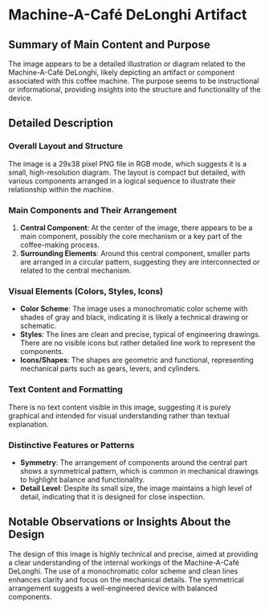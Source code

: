 # Machine-A-Café DeLonghi Artifact

## Summary of Main Content and Purpose
The image appears to be a detailed illustration or diagram related to the Machine-A-Café DeLonghi, likely depicting an artifact or component associated with this coffee machine. The purpose seems to be instructional or informational, providing insights into the structure and functionality of the device.

## Detailed Description

### Overall Layout and Structure
The image is a 29x38 pixel PNG file in RGB mode, which suggests it is a small, high-resolution diagram. The layout is compact but detailed, with various components arranged in a logical sequence to illustrate their relationship within the machine.

### Main Components and Their Arrangement
1. **Central Component**: At the center of the image, there appears to be a main component, possibly the core mechanism or a key part of the coffee-making process.
2. **Surrounding Elements**: Around this central component, smaller parts are arranged in a circular pattern, suggesting they are interconnected or related to the central mechanism.

### Visual Elements (Colors, Styles, Icons)
- **Color Scheme**: The image uses a monochromatic color scheme with shades of gray and black, indicating it is likely a technical drawing or schematic.
- **Styles**: The lines are clean and precise, typical of engineering drawings. There are no visible icons but rather detailed line work to represent the components.
- **Icons/Shapes**: The shapes are geometric and functional, representing mechanical parts such as gears, levers, and cylinders.

### Text Content and Formatting
There is no text content visible in this image, suggesting it is purely graphical and intended for visual understanding rather than textual explanation.

### Distinctive Features or Patterns
- **Symmetry**: The arrangement of components around the central part shows a symmetrical pattern, which is common in mechanical drawings to highlight balance and functionality.
- **Detail Level**: Despite its small size, the image maintains a high level of detail, indicating that it is designed for close inspection.

## Notable Observations or Insights About the Design
The design of this image is highly technical and precise, aimed at providing a clear understanding of the internal workings of the Machine-A-Café DeLonghi. The use of a monochromatic color scheme and clean lines enhances clarity and focus on the mechanical details. The symmetrical arrangement suggests a well-engineered device with balanced components.